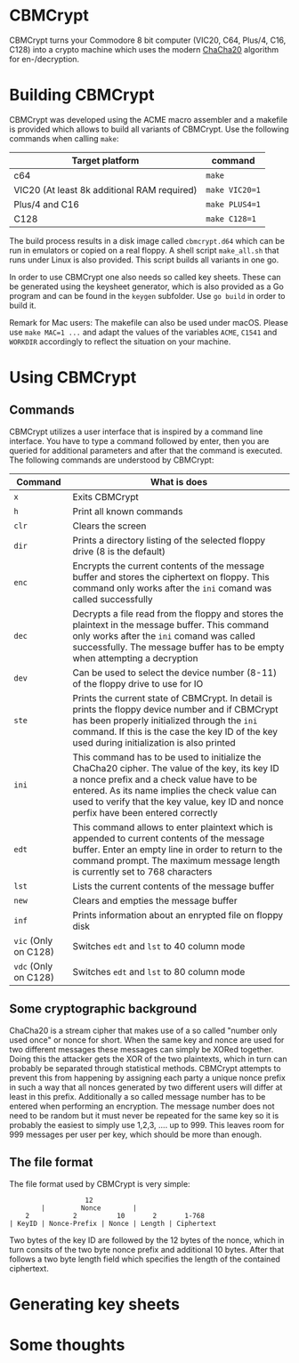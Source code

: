 # CBMCrypt

CBMCrypt turns your Commodore 8 bit computer (VIC20, C64, Plus/4, C16, C128) into a crypto machine which uses the 
modern [ChaCha20](https://datatracker.ietf.org/doc/html/rfc8439) algorithm for en-/decryption.

# Building CBMCrypt

CBMCrypt was developed using the ACME macro assembler and a makefile is provided which allows to build all variants
of CBMCrypt. Use the following commands when calling `make`:

| Target platform | command |
|-----------------|---------|
| c64 | `make` | 
| VIC20 (At least 8k additional RAM required) | `make VIC20=1`| 
| Plus/4 and C16 | `make PLUS4=1`|
| C128 | `make C128=1` |

The build process results in a disk image called `cbmcrypt.d64` which can be run in emulators or copied on a real
floppy. A shell script `make_all.sh` that runs under Linux is also provided. This script builds all variants in one
go. 

In order to use CBMCrypt one also needs so called key sheets. These can be generated using the keysheet generator,
which is also provided as a Go program and can be found in the `keygen` subfolder. Use `go build` in order to build
it.

Remark for Mac users: The makefile can also be used under macOS. Please use `make MAC=1 ...` and adapt the values of
the variables `ACME`, `C1541` and `WORKDIR` accordingly to reflect the situation on your machine. 
 
# Using CBMCrypt

## Commands
CBMCrypt utilizes a user interface that is inspired by a command line interface. You have to type a command followed by enter, then
you are queried for additional parameters and after that the command is executed. The following commands are
understood by CBMCrypt:

| Command | What is does |
|-|-|
|`x`| Exits CBMCrypt |
|`h`| Print all known commands |
|`clr`| Clears the screen |
|`dir`| Prints a directory listing of the selected floppy drive (8 is the default)|
|`enc`| Encrypts the current contents of the message buffer and stores the ciphertext on floppy. This command only works after the `ini` comand was called successfully |
|`dec`| Decrypts a file read from the floppy and stores the plaintext in the message buffer. This command only works after the `ini` comand was called successfully. The message buffer has to be empty when attempting a decryption |
|`dev`| Can be used to select the device number (8-11) of the floppy drive to use for IO |
|`ste`| Prints the current state of CBMCrypt. In detail is prints the floppy device number and if CBMCrypt has been properly initialized through the `ini` command. If this is the case the key ID of the key used during initialization is also printed |
|`ini`| This command has to be used to initialize the ChaCha20 cipher. The value of the key, its key ID a nonce prefix and a check value have to be entered. As its name implies the check value can used to verify that the key value, key ID and nonce perfix have been entered correctly|
|`edt`| This command allows to enter plaintext which is appended to current contents of the message buffer. Enter an empty line in order to return to the command prompt. The maximum message length is currently set to 768 characters |
|`lst`| Lists the current contents of the message buffer|
|`new`| Clears and empties the message buffer|
|`inf`| Prints information about an enrypted file on floppy disk |
|`vic` (Only on C128)| Switches `edt` and `lst` to 40 column mode|
|`vdc` (Only on C128)| Switches `edt` and `lst` to 80 column mode|

## Some cryptographic background

ChaCha20 is a stream cipher that makes use of a so called "number only used once" or nonce for short. When the same key and nonce are used 
for two different messages these messages can simply be XORed together. Doing this the attacker gets the XOR of the two plaintexts, which
in turn can probably be separated through statistical methods. CBMCrypt attempts to prevent this from happening by assigning each party 
a unique nonce prefix in such a way that all nonces generated by two different users will differ at least in this prefix. Additionally 
a so called message number has to be entered when performing an encryption. The message number does not need to be random but it must 
never be repeated for the same key so it is probably the easiest to simply use 1,2,3, .... up to 999. This leaves room for 999 messages 
per user per key, which should be more than enough.

## The file format

The file format used by CBMCrypt is very simple:

```
                   12
        |         Nonce        |
    2           2          10       2       1-768
| KeyID | Nonce-Prefix | Nonce | Length | Ciphertext
```

Two bytes of the key ID are followed by the 12 bytes of the nonce, which in turn consits of the two byte nonce prefix and additional 10
bytes. After that follows a two byte length field which specifies the length of the contained ciphertext. 


# Generating key sheets

# Some thoughts


